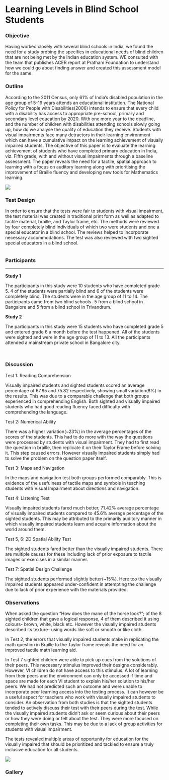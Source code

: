 # Learning Levels in Blind School Students

### Objective

Having worked closely with several blind schools in India, we found the need for a study probing the specifics in educational needs of blind children that are not being met by the Indian education system. WE consulted with the team that publishes ACER report at Pratham Foundation to understand how we could go about finding answer and created this assessment model for the same.

### Outline

According to the 2011 Census, only 61% of India’s disabled population in the age group of 5-19 years attends an educational institution. The National Policy for People with Disabilities(2006) intends to ensure that every child with a disability has access to appropriate pre-school, primary and secondary level education by 2020. With one more year to the deadline, and the number of children with disabilities attending schools slowly going up, how do we analyse the quality of education they receive. Students with visual impairments face many detractors in their learning environment which can have a cumulative impact on the learning achievement of visually impaired students. The objective of this paper is to evaluate the learning achievement of students who have completed primary education in India, viz. Fifth grade, with and without visual impairments through a baseline assessment. The paper reveals the need for a tactile, spatial approach to learning with a focus on auditory learning along with prioritising the improvement of Braille fluency and developing new tools for Mathematics learning.

![](<../../.gitbook/assets/image (119).png>)

### Test Design

In order to ensure that the tests were fair to students with visual impairment, the test material was created in traditional print form as well as adapted to tactile material, braille, and Taylor frame, etc. The methods were reviewed by four completely blind individuals of which two were students and one a special educator in a blind school. The reviews helped to incorporate necessary accommodations. The test was also reviewed with two sighted special educators in a blind school.

<figure><img src="../../.gitbook/assets/image (120).png" alt=""><figcaption></figcaption></figure>

### Participants

***

**Study 1**

The participants in this study were 10 students who have completed grade 5. 4 of the students were partially blind and 6 of the students were completely blind. The students were in the age group of 11 to 14. The participants came from two blind schools- 5 from a blind school in Bangalore and 5 from a blind school in Trivandrum.

**Study 2**

The participants in this study were 15 students who have completed grade 5 and entered grade 6 a month before the test happened. All of the students were sighted and were in the age group of 11 to 13. All the participants attended a mainstream private school in Bangalore city.

<figure><img src="../../.gitbook/assets/image (121).png" alt=""><figcaption></figcaption></figure>

<figure><img src="../../.gitbook/assets/image (122).png" alt=""><figcaption></figcaption></figure>

### Discussion

Test 1: Reading Comprehension

Visually impaired students and sighted students scored an average percentage of 67.85 and 75.82 respectively, showing small variation(8%) in the results. This was due to a comparable challenge that both groups experienced in comprehending English. Both sighted and visually impaired students who had good reading fluency faced difficulty with comprehending the language.

Test 2: Numerical Ability

There was a higher variation(\~23%) in the average percentages of the scores of the students. This had to do more with the way the questions were processed by students with visual impairment. They had to first read the question in braille, then replicate it on their Taylor Frame before solving it. This step caused errors. However visually impaired students simply had to solve the problem on the question paper itself.

Test 3: Maps and Navigation

In the maps and navigation test both groups performed comparably. This is evidence of the usefulness of tactile maps and symbols in teaching students with Visual Impairment about directions and navigation.

Test 4: Listening Test

Visually impaired students fared much better, 71.42% average percentage of visually impaired students compared to 45.6% average percentage of the sighted students. This may be attributed to the primarily auditory manner in which visually impaired students learn and acquire information about the world around them.

Test 5, 6: 2D Spatial Ability Test

The sighted students fared better than the visually impaired students. There are multiple causes for these including lack of prior exposure to tactile images or exercises in a similar manner.

Test 7: Spatial Design Challenge

The sighted students performed slightly better(\~15%). Here too the visually impaired students appeared under-confident in attempting the challenge due to lack of prior experience with the materials provided.



### Observations

When asked the question “How does the mane of the horse look?”; of the 8 sighted children that gave a logical response, 4 of them described it using colours- brown, white, black etc. However the visually impaired students described its texture- using words like soft or smooth or like cloth.

In Test 2, the errors that visually impaired students make in replicating the math question in Braille to the Taylor frame reveals the need for an improved tactile math learning aid.

In Test 7 sighted children were able to pick up cues from the solutions of their peers. This necessary stimulus improved their designs considerably. However, VI children do not have access to this stimulus. A lot of learning from their peers and the environment can only be accessed if time and space are made for each VI student to explain his/her solution to his/her peers. We had not predicted such an outcome and were unable to incorporate peer learning access into the testing process. It can however be a useful aspect for teachers who work with visually impaired students to consider. An observation from both studies is that the sighted students tended to actively discuss their test with their peers during the test. While the visually impaired students didn’t ask or seem curious about their peers or how they were doing or felt about the test. They were more focused on completing their own tasks. This may be due to a lack of group activities for students with visual impairment.

The tests revealed multiple areas of opportunity for education for the visually impaired that should be prioritized and tackled to ensure a truly inclusive education for all students.

![](<../../.gitbook/assets/image (123).png>)

### Gallery

<figure><img src="../../.gitbook/assets/image (124).png" alt=""><figcaption></figcaption></figure>
